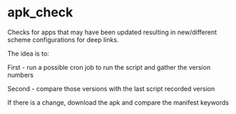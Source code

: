 # apk_check
Checks for apps that may have been updated resulting in new/different scheme configurations for deep links.

The idea is to:

First - run a possible cron job to run the script and gather the version numbers

Second - compare those versions with the last script recorded version

If there is a change, download the apk and compare the manifest keywords

